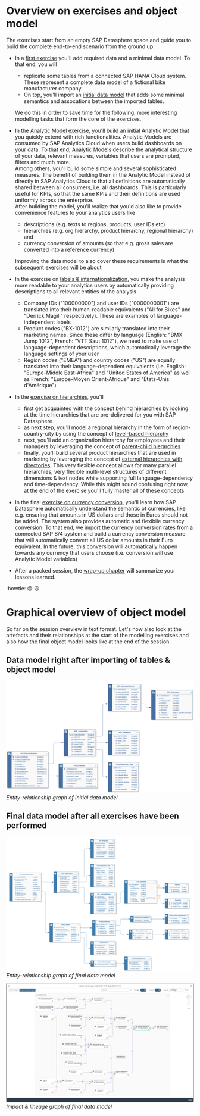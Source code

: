 # Overview on exercises and object model

The exercises start from an empty SAP Datasphere space and guide you to build the complete end-to-end scenario from the ground up.  

* In a [first exercise](../ex0/README.md) you'll add required data and a minimal data model. To that end, you will 
    * replicate some tables from a connected SAP HANA Cloud system. These represent a complete data model of a fictional bike manufacturer company. 
    * On top, you'll import an [initial data model](../../model/DA271_DataModel%20-%20Quick%20Start.json) that adds some minimal semantics and assocations between the imported tables. 

    We do this in order to save time for the following, more interesting modelling tasks that form the core of the exercises.  
* In the [Analytic Model exercise](../ex1), you'll build an initial Analytic Model that you quickly extend with rich functionalities. Analytic Models are consumed by SAP Analytics Cloud when users build dashboards on your data. To that end, Analytic Models describe the analytical structure of your data, relevant measures, variables that users are prompted, filters and much more. <br/>
Among others, you'll build some simple and several sophisticated measures. The benefit of building them in the Analytic Model instead of directly in SAP Analytics Cloud is that all definitions are automatically shared between all consumers, i.e. all dashboards. This is particularly useful for KPIs, so that the same KPIs and their definitions are used uniformly across the enterprise. <br/>
After building the model, you'll realize that you'd also like to provide convenience features to your analytics users like 
    * descriptions (e.g. texts to regions, products, user IDs etc)
    * hierarchies (e.g. org hierarchy, product hierarchy, regional hierarchy) and 
    * currency conversion of amounts (so that e.g. gross sales are converted into a reference currency)

    Improving the data model to also cover these requirements is what the subsequent exercises will be about
* In the exercise on [labels & internationalization](../ex2), you make the analysis more readable to your analytics users by automatically providing descriptions to all relevant entities of the analysis
    * Company IDs ("100000000") and user IDs ("0000000001") are translated into their human-readable equivalents ("All for Bikes" and "Derrick Magill" respectively). These are examples of language-independent labels
    * Product codes ("BX-1012") are similarly translated into their marketing names. Since these differ by language (English: "BMX Jump 1012", French: "VTT Saut 1012"), we need to make use of language-dependent descriptions, which automatically leverage the language settings of your user
    * Region codes ("EMEA") and country codes ("US") are equally translated into their language-dependent equivalents (i.e. English: "Europe-Middle East-Africa" and "United States of America" as well as French: "Europe-Moyen Orient-Afrique" and "États-Unis d'Amérique")
* In the [exercise on hierarchies](../ex3/), you'll 
    * first get acquainted with the concept behind hierarchies by looking at the time hierarchies that are pre-delivered for you with SAP Datasphere
    * as next step, you'll model a regional hierarchy in the form of region-country-city by using the concept of [level-based hierarchy](https://help.sap.com/docs/SAP_DATASPHERE/c8a54ee704e94e15926551293243fd1d/218b7e6bd60846dda2f03b789b389cb0.html)
    * next, you'll add an organization hierarchy for employees and their managers by leveraging the concept of [parent-child hierarchies](https://help.sap.com/docs/SAP_DATASPHERE/c8a54ee704e94e15926551293243fd1d/218b7e6bd60846dda2f03b789b389cb0.html)
    * finally, you'll build several product hierarchies that are used in marketing by leveraging the concept of [external hierarchies with directories](https://help.sap.com/docs/SAP_DATASPHERE/c8a54ee704e94e15926551293243fd1d/36c39eee184c485a80ebce9d0fec49ec.html). This very flexible concept allows for many parallel hierarchies, very flexible multi-level structures of different dimensions & text nodes while supporting full language-dependency and time-dependency. While this might sound confusing right now, at the end of the exercise you'll fully master all of these concepts
* In the final [exercise on currency conversion](../ex4/), you'll learn how SAP Datasphere automatically understand the semantic of currencies, like e.g. ensuring that amounts in US dollars and those in Euros should not be added. The system also provides automatic and flexibile currency conversion. To that end, we import the currency conversion rates from a connected SAP S/4 system and build a currency conversion measure that will automatically convert all US dollar amounts in their Euro equivalent. In the future, this conversion will automatically happen towards any currency that users choose (i.e. conversion will use Analytic Model variables)
* After a packed session, the [wrap-up chapter](../Session%20Wrap-Up/) will  summarize your lessons learned. 

:bowtie:
:smile:
:laughing:


# Graphical overview of object model
So far on the session overview in text format. Let's now also look at the artefacts and their relationships at the start of the modelling exercises and also how the final object model looks like at the end of the session. 

## Data model right after importing of tables & object model
![](../ex0/images/small_er_diagram.png)
*Entity-relationship graph of initial data model*

## Final data model after all exercises have been performed
![](./images/final_er_model.png)
*Entity-relationship graph of final data model*

![](./images/final_impact_lineage_graph.png)
*Impact & lineage graph of final data model*


